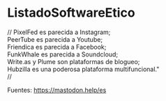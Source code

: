 # ListadoSoftwareEtico

//
PixelFed es parecida a Instagram; <br>
PeerTube es parecida a Youtube;<br>
Friendica es parecida a Facebook;<br>
FunkWhale es parecida a Soundcloud;<br>
Write.as y Plume son plataformas de blogueo;<br>
Hubzilla es una poderosa plataforma multifuncional."<br>
//

Fuentes: https://mastodon.help/es
